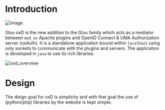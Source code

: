 # Introduction
![image](https://raw.githubusercontent.com/GluuFederation/gluu-wordpress-oxd-login-plugin/master/plugin.jpg)

Gluu oxD is the new addition to the Gluu family which acts as a mediator between `mod_ox` Apache plugins and OpenID Connect & UMA Authorization server (oxAuth). It is a standalone application bound within `localhost` using only sockets to communicate with the plugins and servers. The application is developed in `java` to use its rich libraries.

![oxd_overview](https://raw.githubusercontent.com/GluuFederation/docs-oxd/master/sources/img/oxd_overview.png)

# Design

The disign goal for oxD is simplicity and with that goal the use of (python/php) libraries by the website is kept simple.